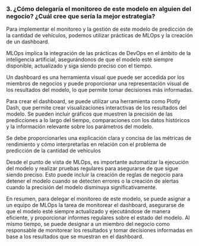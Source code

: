 ### 3.	¿Cómo delegaría el monitoreo de este modelo en alguien del negocio? ¿Cuál cree que sería la mejor estrategia?

Para implementar el monitoreo y la gestión de este modelo de predicción de la cantidad de vehículos, podemos utilizar prácticas de MLOps y la creación de un dashboard.

MLOps implica la integración de las prácticas de DevOps en el ámbito de la inteligencia artificial, asegurándonos de que el modelo esté siempre disponible, actualizado y siga siendo preciso con el tiempo.

Un dashboard es una herramienta visual que puede ser accedida por los miembros de negocios y puede proporcionar una representación visual de los resultados del modelo, lo que permite tomar decisiones más informadas.

Para crear el dashboard, se puede utilizar una herramienta como Plotly Dash, que permite crear visualizaciones interactivas de los resultados del modelo. Se pueden incluir gráficos que muestren la precisión de las predicciones a lo largo del tiempo, comparaciones con los datos históricos y la información relevante sobre los parámetros del modelo.

Se debe proporcionarles una explicación clara y concisa de las métricas de rendimiento y cómo interpretarlas en relación con el problema de predicción de la cantidad de vehículos

Desde el punto de vista de MLOps, es importante automatizar la ejecución del modelo y realizar pruebas regulares para asegurarse de que sigue siendo preciso. Esto puede incluir la creación de reglas de negocio para detener el modelo cuando se detecten errores o la creación de alertas cuando la precisión del modelo disminuya significativamente.

En resumen, para delegar el monitoreo de este modelo, se puede asignar a un equipo de MLOps la tarea de monitorear el dashboard, asegurarse de que el modelo esté siempre actualizado y ejecutándose de manera eficiente, y proporcionar informes regulares sobre el estado del modelo. Al mismo tiempo, se puede designar a un miembro del negocio como responsable de monitorear los resultados y tomar decisiones informadas en base a los resultados que se muestran en el dashboard.
